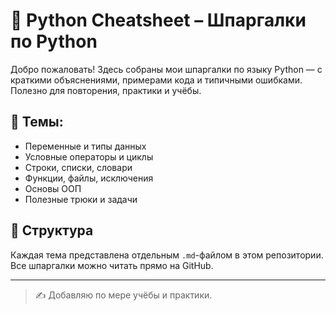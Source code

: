 # 🐍 Python Cheatsheet – Шпаргалки по Python

Добро пожаловать! Здесь собраны мои шпаргалки по языку Python — с краткими объяснениями, примерами кода и типичными ошибками. Полезно для повторения, практики и учёбы.

## 📘 Темы:
- Переменные и типы данных
- Условные операторы и циклы
- Строки, списки, словари
- Функции, файлы, исключения
- Основы ООП
- Полезные трюки и задачи

## 📂 Структура
Каждая тема представлена отдельным `.md`-файлом в этом репозитории. Все шпаргалки можно читать прямо на GitHub.

---

> ✍️ Добавляю по мере учёбы и практики.
